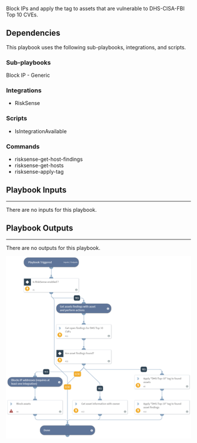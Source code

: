 Block IPs and apply the tag to assets that are vulnerable to DHS-CISA-FBI Top 10 CVEs.

## Dependencies
This playbook uses the following sub-playbooks, integrations, and scripts.

### Sub-playbooks
Block IP - Generic

### Integrations
* RiskSense

### Scripts
* IsIntegrationAvailable

### Commands
* risksense-get-host-findings
* risksense-get-hosts
* risksense-apply-tag

## Playbook Inputs
---
There are no inputs for this playbook.

## Playbook Outputs
---
There are no outputs for this playbook.


 ![image](./../doc_files/DHS-CISA-FBI_Top_10_CVE_Exposure_-_RiskSense.png)